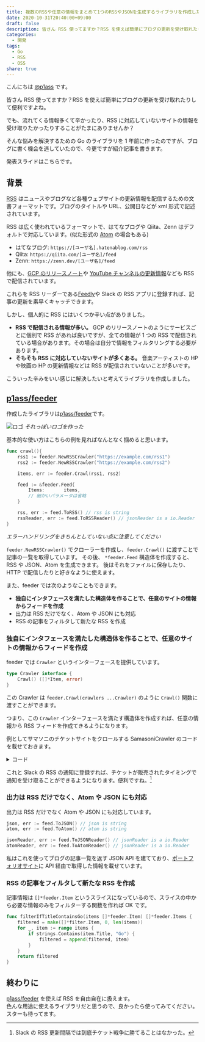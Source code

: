 ```yaml
---
title: 複数のRSSや任意の情報をまとめて1つのRSSやJSONを生成するライブラリを作成した
date: 2020-10-31T20:40:00+09:00
draft: false
description: 皆さん RSS 使ってますか？RSS を使えば簡単にブログの更新を受け取れたりして便利ですよね。でも、流れてくる情報多くて辛かったり、RSS に対応していないサイトの情報を受け取りたかったりすることがたまにありませんか？そんな悩みを解決するための Go のライブラリを 1 年前に作ったのですが、ブログに書く機会を逃していたので、今更ですが紹介記事を書きます。
categories:
  - 開発
tags:
  - Go
  - RSS
  - OSS
share: true
---
```


こんにちは [@p1ass](https://twitter.com/p1ass) です。

皆さん RSS 使ってますか？RSS を使えば簡単にブログの更新を受け取れたりして便利ですよね。

でも、流れてくる情報多くて辛かったり、RSS に対応していないサイトの情報を受け取りたかったりすることがたまにありませんか？

そんな悩みを解決するための Go のライブラリを 1 年前に作ったのですが、ブログに書く機会を逃していたので、今更ですが紹介記事を書きます。

発表スライドはこちらです。

<script async class="speakerdeck-embed" data-id="a8fdbaceeffc42a3b2b46592c824034e" data-ratio="1.33333333333333" src="//speakerdeck.com/assets/embed.js"></script>

<!--more-->

## 背景

[RSS](https://ja.wikipedia.org/wiki/RSS) はニュースやブログなど各種ウェブサイトの更新情報を配信するための文書フォーマットです。ブログのタイトルや URL、公開日などが xml 形式で記述されています。

RSS は広く使われているフォーマットで、はてなブログや Qiita、Zenn はデフォルトで対応しています。(似た形式の [Atom](<https://ja.wikipedia.org/wiki/Atom_(%E3%82%A6%E3%82%A7%E3%83%96%E3%82%B3%E3%83%B3%E3%83%86%E3%83%B3%E3%83%84%E9%85%8D%E4%BF%A1)>) の場合もある)

- はてなブログ: `https://[ユーザ名].hatenablog.com/rss`
- Qiita: `https://qiita.com/[ユーザ名]/feed`
- Zenn: `https://zenn.dev/[ユーザ名]/feed`

他にも、[GCP のリリースノート](https://cloud.google.com/feeds/gcp-release-notes.xml)や [YouTube チャンネルの更新情報](https://www.youtube.com/feeds/videos.xml?channel_id=UCt30jJgChL8qeT9VPadidSw)なども RSS で配信されています。

これらを RSS リーダーである[Feedly](https://feedly.com/)や Slack の RSS アプリに登録すれば、記事の更新を素早くキャッチできます。

しかし、個人的に RSS にはいくつか辛い点がありました。

- **RSS で配信される情報が多い。** GCP のリリースノートのようにサービスごとに個別で RSS があれば良いですが、全ての情報が 1 つの RSS で配信されている場合があります。その場合は自分で情報をフィルタリングする必要があります。
- **そもそも RSS に対応していないサイトが多くある。** 音楽アーティストの HP や映画の HP の更新情報などは RSS が配信されていないことが多いです。

こういった辛みをいい感じに解決したいと考えてライブラリを作成しました。

## [p1ass/feeder](https://github.com/p1ass/feeder)

作成したライブラリは[p1ass/feeder](https://github.com/p1ass/feeder)です。

![ロゴ](https://github.com/p1ass/feeder/raw/master/image/feeder_logo.png)
_それっぽいロゴを作った_

基本的な使い方はこちらの例を見ればなんとなく掴めると思います。

```go
func crawl(){
	rss1 := feeder.NewRSSCrawler("https://example.com/rss1")
	rss2 := feeder.NewRSSCrawler("https://example.com/rss2")

	items, err := feeder.Crawl(rss1, rss2)

	feed := &feeder.Feed{
		Items:       items,
		// 細かいパラメータは省略
	}

	rss, err := feed.ToRSS() // rss is string
	rssReader, err := feed.ToRSSReader() // jsonReader is a io.Reader
}
```

_エラーハンドリングをきちんとしていない点に注意してください_

`feeder.NewRSSCrawler()` でクローラーを作成し、`feeder.Crawl()` に渡すことで記事の一覧を取得しています。
その後、 `*feeder.Feed` 構造体を作成すると、RSS や JSON、Atom を生成できます。
後はそれをファイルに保存したり、HTTP で配信したりと好きなように使えます。

また、feeder では次のようなこともできます。

- **独自にインタフェースを満たした構造体を作ることで、任意のサイトの情報からフィードを作成**
- 出力は RSS だけでなく、Atom や JSON にも対応
- RSS の記事をフィルタして新たな RSS を作成

### 独自にインタフェースを満たした構造体を作ることで、任意のサイトの情報からフィードを作成

feeder では `Crawler` というインターフェースを提供しています。

```go
type Crawler interface {
	Crawl() ([]*Item, error)
}
```

この Crawler は `feeder.Crawl(crawlers ...Crawler)` のように `Crawl()` 関数に渡すことができます。

つまり、この `Crawler` インターフェースを満たす構造体を作成すれば、任意の情報から RSS フィードを作成てきるようになります。

例としてサマソニのチケットサイトをクロールする SamasoniCrawler のコードを載せておきます。

<details>
<summary>コード</summary>

```go
func (crawler *SamasoniCrawler) Crawl() ([]*feeder.Item, error) {
	query := url.Values{}
	query.Add("perform_id", "85895")
	query.Add("sort_key", "sale_start_at")
	query.Add("sort_order", "asc")
	res, err := http.Get(crawler.url + "?" + query.Encode())
	if err != nil {
		return nil, errors.New("failed to get html document")
	}
	defer res.Body.Close()
	doc, err := goquery.NewDocumentFromReader(res.Body)
	if err != nil {
		return nil, errors.New("failed to read from response body")
	}

	sec := doc.Find("div#tickets").Find("div.list-ticket")
	items := make([]*feeder.Items)
	sec.Each(func(index int, s *goquery.Selection) {
		if s.HasClass("list-ticket") {
			title := s.Find("h2").Find("a").Text()
			path, _ := s.Find("h2").Find("a").Attr("href")
			t := time.Now()
			item := &feeder.Item{Title: title, Link: &feeder.Link{Href: "https://tiketore.com" + path,
				Rel: "", Type: "", Length: ""},
				Id:      path,
				Created: &t,
			}
			items = append(items, item)
		}
	})
	return items, nil
}

```

</details>

これと Slack の RSS の通知に登録すれば、チケットが販売されたタイミングで通知を受け取ることができるようになります。便利ですね。[^1]

[^1]: Slack の RSS 更新間隔では到底チケット戦争に勝てることはなかった。

### 出力は RSS だけでなく、Atom や JSON にも対応

出力は RSS だけでなく Atom や JSON にも対応しています。

```go
json, err := feed.ToJSON() // json is string
atom, err := feed.ToAtom() // atom is string

jsonReader, err := feed.ToJSONReader() // jsonReader is a io.Reader
atomReader, err := feed.ToAtomReader() // jsonReader is a io.Reader
```

私はこれを使ってブログの記事一覧を返す JSON API を建てており、[ポートフォリオサイト](https://p1ass.com)に API 経由で取得した情報を載せています。

### RSS の記事をフィルタして新たな RSS を作成

記事情報は `[]*feeder.Item` というスライスになっているので、スライスの中から必要な情報のみをフィルターする関数を作れば OK です。

```go
func filterIfTitleContainsGo(items []*feeder.Item) []*feeder.Items {
	filtered = make([]*filter.Item, 0, len(items))
	for _, item := range items {
		if strings.Contains(item.Title, "Go") {
			filtered = append(filtered, item)
		}
	}
	return filtered
}
```

## 終わりに

[p1ass/feeder](https://github.com/p1ass/feeder) を使えば RSS を自由自在に扱えます。  
色んな用途に使えるライブラリだと思うので、良かったら使ってみてください。
スターも待ってます。
